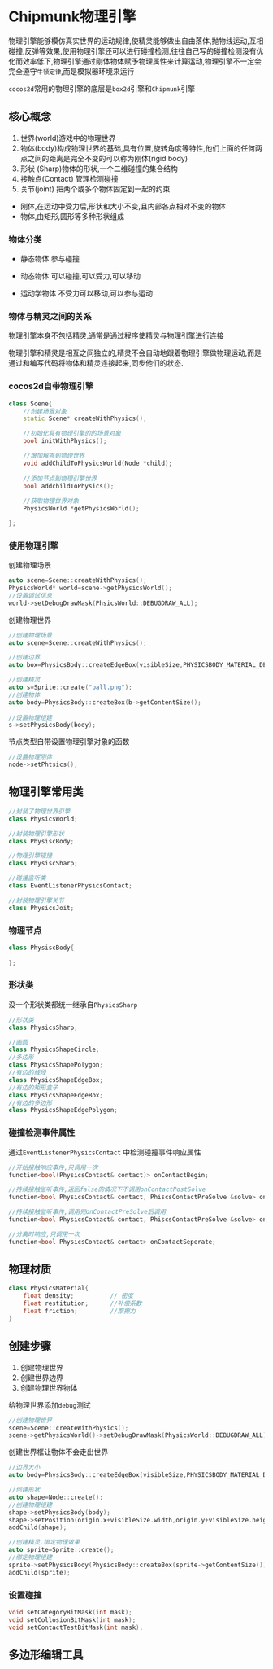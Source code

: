 #  Chipmunk物理引擎

物理引擎能够模仿真实世界的运动规律,使精灵能够做出自由落体,抛物线运动,互相碰撞,反弹等效果,使用物理引擎还可以进行碰撞检测,往往自己写的碰撞检测没有优化而效率低下,物理引擎通过刚体物体赋予物理属性来计算运动,物理引擎不一定会完全遵守`牛顿定律`,而是模拟器环境来运行

`cocos2d`常用的物理引擎的底层是`box2d`引擎和`Chipmunk`引擎

## 核心概念

1. 世界(world)游戏中的物理世界
2. 物体(body)构成物理世界的基础,具有位置,旋转角度等特性,他们上面的任何两点之间的距离是完全不变的可以称为刚体(rigid body)
3. 形状 (Sharp)物体的形状,一个二维碰撞的集合结构
4. 接触点(Contact) 管理检测碰撞
5. 关节(joint) 把两个或多个物体固定到一起的约束



+ 刚体,在运动中受力后,形状和大小不变,且内部各点相对不变的物体
+ 物体,由矩形,圆形等多种形状组成

### 物体分类

+ 静态物体	参与碰撞

+ 动态物体    可以碰撞,可以受力,可以移动

+ 运动学物体 不受力可以移动,可以参与运动




### 物体与精灵之间的关系

物理引擎本身不包括精灵,通常是通过程序使精灵与物理引擎进行连接

物理引擎和精灵是相互之间独立的,精灵不会自动地跟着物理引擎做物理运动,而是通过和编写代码将物体和精灵连接起来,同步他们的状态.



### cocos2d自带物理引擎

```c++
class Scene{
    //创建场景对象
    static Scene* createWithPhysics();

    //初始化具有物理引擎的的场景对象
    bool initWithPhysics();

    //增加解答到物理世界
    void addChildToPhysicsWorld(Node *child);
    
    //添加节点到物理引擎世界
    bool addchildToPhysics();
    
    //获取物理世界对象
    PhysicsWorld *getPhysicsWorld();

};
```

### 使用物理引擎

创建物理场景

```cpp
auto scene=Scene::createWithPhysics();
PhysicsWorld* world=scene->getPhysicsWorld();
//设置调试信息
world->setDebugDrawMask(PhsicsWorld::DEBUGDRAW_ALL);
```

创建物理世界

```cpp
//创建物理场景
auto scene=Scene::createWithPhysics();

//创建边界
auto box=PhysicsBody::createEdgeBox(visibleSize,PHYSICSBODY_MATERIAL_DEFAULT, 5.0f );

//创建精灵
auto s=Sprite::create("ball.png");
//创建物体
auto body=PhysicsBody::createBox(b->getContentSize();
                                 
//设置物理组建
s->setPhysicsBody(body);
```

节点类型自带设置物理引擎对象的函数

```cpp
//设置物理刚体
node->setPhtsics();
```



## 物理引擎常用类

```cpp
//封装了物理世界引擎
class PhysicsWorld;

//封装物理引擎形状
class PhysiscBody;

//物理引擎碰撞
class PhysiscSharp;

//碰撞监听类
class EventListenerPhysicsContact;

//封装物理引擎关节
class PhysicsJoit;
```

### 物理节点

```cpp
class PhysiscBody{
  	  
};
```



### 形状类

没一个形状类都统一继承自`PhysicsSharp`

```c++
//形状类
class PhysicsSharp;

//画圆
class PhysicsShapeCircle;
//多边形
class PhysicsShapePolygon;
//有边的线段
class PhysicsShapeEdgeBox;
//有边的矩形盒子
class PhysicsShapeEdgeBox;
//有边的多边形
class PhysicsShapeEdgePolygon;

```

### 碰撞检测事件属性

通过`EventListenerPhysicsContact` 中检测碰撞事件响应属性

```cpp
//开始接触响应事件,只调用一次
function<bool(PhysicsContact& contact)> onContactBegin;

//持续接触监听事件,返回false的情况下不调用onContactPostSolve
function<bool PhysicsContact& contact, PhiscsContactPreSolve &solve> onContactPreSolve;

//持续接触监听事件,调用完onContactPreSolve后调用
function<bool PhysicsContact& contact, PhiscsContactPreSolve &solve> onContactPostSolve;

//分离时响应,只调用一次
function<bool PhysicsContact& contact> onContactSeperate;
```

## 物理材质

```cpp
class PhysicsMaterial{
    float density;          // 密度
    float restitution;      //补偿系数
    float friction;   	 	//摩擦力
}
```



## 创建步骤

1. 创建物理世界
2. 创建世界边界
3. 创建物理世界物体

给物理世界添加`debug`测试

```cpp
//创建物理世界
scene=Scene::createWithPhysics();
scene->getPhysicsWorld()->setDebugDrawMask(PhysicsWorld::DEBUGDRAW_ALL);
```

创建世界框让物体不会走出世界

```cpp
//边界大小
auto body=PhysicsBody::createEdgeBox(visibleSize,PHYSICSBODY_MATERIAL_DEFAULT,3);

//创建形状
auto shape=Node::create();
//创建物理组建
shape->setPhysicsBody(body);
shape->setPosition(origin.x+visibleSize.width,origin.y+visibleSize.height);
addChild(shape);

//创建精灵,绑定物理效果
auto sprite=Sprite::create();
//绑定物理组建
sprite->setPhysicsBody(PhysicsBody::createBox(sprite->getContentSize()));
addChild(sprite);
```

### 设置碰撞

```cpp
void setCategoryBitMask(int mask);
void setCollosionBitMask(int mask);
void setContactTestBitMask(int mask);
```



## 多边形编辑工具






